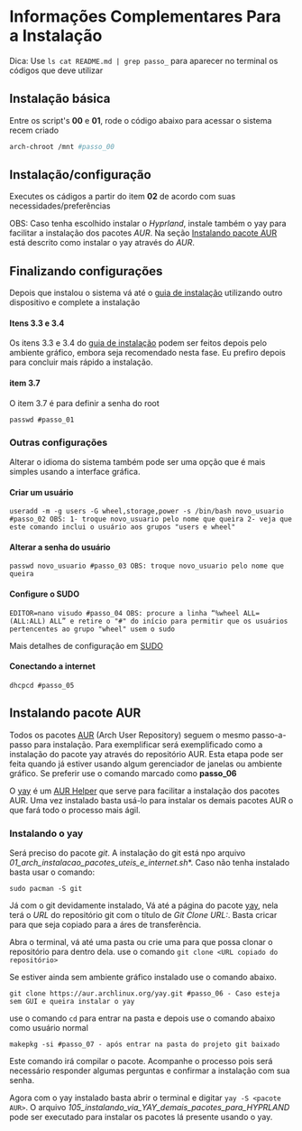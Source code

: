 # Informações Complementares Para a Instalação

Dica:  Use `ls cat README.md | grep passo_` para aparecer no terminal os códigos que deve utilizar

## Instalação básica

Entre os script's **00** e **01**, rode o código abaixo para acessar o sistema recem criado

~~~bash
arch-chroot /mnt #passo_00
~~~

## Instalação/configuração

Executes os cádigos a partir do item **02** de acordo com suas necessidades/preferências

OBS: Caso tenha escolhido instalar o *Hyprland*, instale também o yay para facilitar a instalação dos pacotes *AUR*. Na seção [Instalando pacote AUR](#aur) está descrito como instalar o yay através do *AUR*. 
 
## Finalizando configurações

Depois que instalou o sistema vá até o [guia de instalação](https://wiki.archlinux.org/title/Installation_guide_(Português)) utilizando outro dispositivo e complete a instalação

#### Itens 3.3 e 3.4

Os itens 3.3 e 3.4 do [guia de instalação](https://wiki.archlinux.org/title/Installation_guide_(Português)) podem ser feitos depois pelo ambiente gráfico, embora seja recomendado nesta fase.
Eu prefiro depois para concluir mais rápido a instalação.

#### item 3.7

O item 3.7 é para definir a senha do root

 `passwd #passo_01`

 ### Outras configurações

 Alterar o idioma do sistema também pode ser uma opção que é mais simples usando a interface gráfica.

#### Criar um usuário

`useradd -m -g users -G wheel,storage,power -s /bin/bash novo_usuario #passo_02 OBS: 1- troque novo_usuario pelo nome que queira 2- veja que este comando inclui o usuário aos grupos "users e wheel"`

#### Alterar a senha do usuário

`passwd novo_usuario #passo_03 OBS: troque novo_usuario pelo nome que queira`

#### Configure o SUDO

`EDITOR=nano visudo #passo_04 OBS: procure a linha “%wheel ALL=(ALL:ALL) ALL” e retire o "#" do início para permitir que os usuários pertencentes ao grupo "wheel" usem o sudo`

Mais detalhes de configuração em [SUDO](https://wiki.archlinux.org/title/Sudo_(Português))

#### Conectando a internet

`dhcpcd #passo_05`

<a id="aur"></a>

## Instalando pacote AUR

Todos os pacotes [AUR](https://wiki.archlinux.org/title/Arch_User_Repository_(Português)) (Arch User Repository) seguem o mesmo passo-a-passo para instalação. Para exemplificar  será exemplificado como a instalação do pacote yay através do repositório AUR. Esta etapa pode ser feita quando já estiver usando algum gerenciador de janelas ou ambiente gráfico. Se preferir use o comando marcado como **passo_06**

O [yay](https://aur.archlinux.org/packages/yay) é um [AUR Helper](https://wiki.archlinux.org/title/AUR_helpers_(Português)) que serve para facilitar a instalação dos pacotes AUR. Uma vez instalado basta usá-lo para instalar os demais pacotes AUR o que fará todo o processo mais ágil.

### Instalando o yay

Será preciso do pacote *git*. A instalação do git está npo arquivo *01_arch_instalacao_pacotes_uteis_e_internet.sh**. Caso não tenha instalado basta usar o comando:

~~~shell
sudo pacman -S git
~~~

Já com o git devidamente instalado, Vá até a página do pacote [yay](https://aur.archlinux.org/packages/yay), nela terá o *URL* do repositório git com o título de *Git Clone URL:*. Basta cricar para que seja copiado para a áres de transferência. 

Abra o terminal, vá até uma pasta ou crie uma para que possa clonar o repositório para dentro dela. use o comando `git clone <URL copiado do repositório>`

Se estiver ainda sem ambiente gráfico instalado use o comando abaixo.

~~~shell
git clone https://aur.archlinux.org/yay.git #passo_06 - Caso esteja sem GUI e queira instalar o yay
~~~

use o comando `cd` para entrar na pasta e depois use o comando abaixo como usuário normal

~~~shell
makepkg -si #passo_07 - após entrar na pasta do projeto git baixado
~~~

Este comando irá compilar o pacote. Acompanhe o processo pois será necessário responder algumas perguntas e confirmar a instalação com sua senha.

Agora com o yay instalado basta abrir o terminal e digitar `yay -S <pacote AUR>`. O arquivo *105_instalando_via_YAY_demais_pacotes_para_HYPRLAND* pode ser executado para instalar os pacotes lá presente usando o yay.








